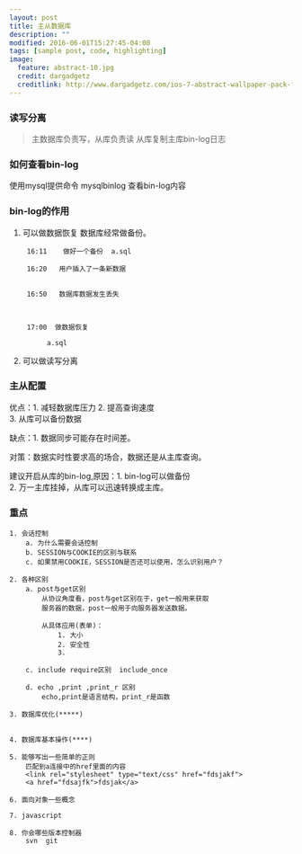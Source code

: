```yaml
---
layout: post
title: 主从数据库
description: ""
modified: 2016-06-01T15:27:45-04:00
tags: [sample post, code, highlighting]
image:
  feature: abstract-10.jpg
  credit: dargadgetz
  creditlink: http://www.dargadgetz.com/ios-7-abstract-wallpaper-pack-for-iphone-5-and-ipod-touch-retina/
---
```


### 读写分离
> 主数据库负责写，从库负责读
> 从库复制主库bin-log日志

  


### 如何查看bin-log
使用mysql提供命令  mysqlbinlog 查看bin-log内容


### bin-log的作用
1. 可以做数据恢复
    数据库经常做备份。

        16:11    做好一个备份  a.sql

        16:20   用户插入了一条新数据


        16:50   数据库数据发生丢失



        17:00  做数据恢复

             a.sql    


2. 可以做读写分离


### 主从配置
优点：1. 减轻数据库压力 2. 提高查询速度  
      3. 从库可以备份数据

缺点：1. 数据同步可能存在时间差。

对策：数据实时性要求高的场合，数据还是从主库查询。

建议开启从库的bin-log,原因：1. bin-log可以做备份  
  2. 万一主库挂掉，从库可以迅速转换成主库。



### 重点
    1. 会话控制 
        a. 为什么需要会话控制
        b. SESSION与COOKIE的区别与联系
        c. 如果禁用COOKIE，SESSION是否还可以使用，怎么识别用户？

    2. 各种区别
        a. post与get区别
            从协议角度看，post与get区别在于，get一般用来获取
            服务器的数据，post一般用于向服务器发送数据。

            从具体应用(表单)：
                1. 大小
                2. 安全性
                3. 

        c. include require区别  include_once

        d. echo ,print ,print_r 区别
            echo,print是语言结构，print_r是函数

    3. 数据库优化(*****)


    4. 数据库基本操作(****)

    5. 能够写出一些简单的正则
        匹配到a连接中的href里面的内容
        <link rel="stylesheet" type="text/css" href="fdsjakf">
        <a href="fdsajfk">fdsjak</a>

    6. 面向对象一些概念

    7. javascript

    8. 你会哪些版本控制器
        svn  git

<script src="https://gist.github.com/mmistakes/43a355923921d22cd993.js"></script>